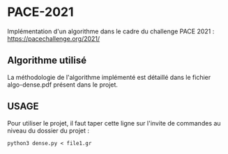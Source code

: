 # PACE-2021
Implémentation d'un algorithme dans le cadre du challenge PACE 2021 : https://pacechallenge.org/2021/

## Algorithme utilisé

La méthodologie de l'algorithme implémenté est détaillé dans le fichier algo-dense.pdf présent dans le projet.

## USAGE

Pour utiliser le projet, il faut taper cette ligne sur l'invite de commandes au niveau du dossier du projet : 

    python3 dense.py < file1.gr
